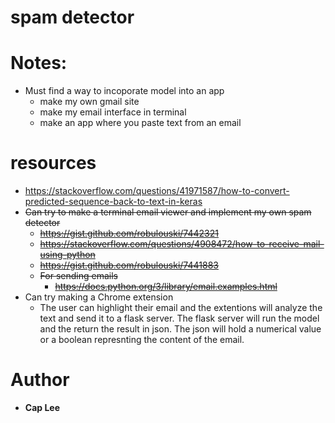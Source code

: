 # spam detector
# Notes:
- Must find a way to incoporate model into an app
  - make my own gmail site
  - make my email interface in terminal
  - make an app where you paste text from an email
# resources
- https://stackoverflow.com/questions/41971587/how-to-convert-predicted-sequence-back-to-text-in-keras
- ~~Can try to make a terminal email viewer and implement my own spam detector~~
  - ~~https://gist.github.com/robulouski/7442321~~
  - ~~https://stackoverflow.com/questions/4908472/how-to-receive-mail-using-python~~
  - ~~https://gist.github.com/robulouski/7441883~~
  - ~~For sending emails~~
  	- ~~https://docs.python.org/3/library/email.examples.html~~
- Can try making a Chrome extension
	- The user can highlight their email and the extentions will analyze the text and send it to a flask server. The flask server will run the model and the return the result in json. The json will hold a numerical value or a boolean represnting the content of the email.
# Author
- **Cap Lee**
